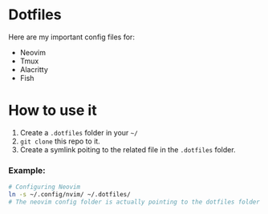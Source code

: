 # Dotfiles
Here are my important config files for:
* Neovim
* Tmux
* Alacritty
* Fish

# How to use it
1. Create a `.dotfiles` folder in your `~/`
2. `git clone` this repo to it.
3. Create a symlink poiting to the related file in the `.dotfiles` folder.

### Example:
```bash
# Configuring Neovim
ln -s ~/.config/nvim/ ~/.dotfiles/
# The neovim config folder is actually pointing to the dotfiles folder
```
